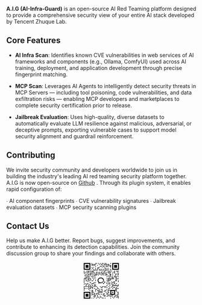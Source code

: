 **A.I.G (AI-Infra-Guard)** is an open-source AI Red Teaming platform designed to provide a
comprehensive security view of your entire AI stack developed by Tencent Zhuque Lab.

## Core Features

- **AI Infra Scan**:  Identifies known CVE vulnerabilities in web services of AI frameworks and components (e.g., Ollama, ComfyUI) used across AI training, deployment, and application development through precise fingerprint matching.  

- **MCP Scan**:  Leverages AI Agents to intelligently detect security threats in MCP Servers — including tool poisoning, code vulnerabilities, and data exfiltration risks — enabling MCP developers and marketplaces to complete security certification prior to release.  

- **Jailbreak Evaluation**:  Uses high-quality, diverse datasets to automatically evaluate LLM resilience against malicious, adversarial, or deceptive prompts, exporting vulnerable cases to support model security alignment and guardrail reinforcement.

## Contributing
We invite security community and developers worldwide to join us in building the industry's leading AI red teaming security platform  together. 
A.I.G is now open-source on [Github](https://github.com/Tencent/AI-Infra-Guard) .   Through its plugin system, it enables rapid configuration of:

∙  AI component fingerprints
∙  CVE vulnerability signatures
∙  Jailbreak evaluation datasets
∙  MCP security scanning plugins

## Contact Us
Help us make A.I.G better.  Report bugs, suggest improvements, and contribute to enhancing its detection capabilities.  Join the community discussion group  to share your findings and collaborate with others.
<p align="center">
    <img alt="A.I.G Logo" width="20%" src="./assets/wechatgroup.png">
</p>
